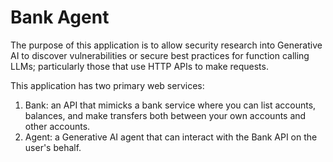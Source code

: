 # Bank Agent

The purpose of this application is to allow security research into Generative AI to
discover vulnerabilities or secure best practices for function calling LLMs;
particularly those that use HTTP APIs to make requests.

This application has two primary web services:

1. Bank: an API that mimicks a bank service where you can list accounts, balances, and make transfers both between your own accounts and other accounts.
2. Agent: a Generative AI agent that can interact with the Bank API on the user's behalf.